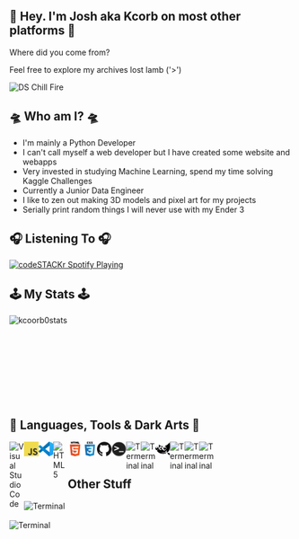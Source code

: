 ## :robot: Hey. I'm Josh aka Kcorb on most other platforms :robot:

Where did you come from?

Feel free to explore my archives lost lamb ('>')

![DS Chill Fire](https://i.imgur.com/unIj1Le.gif)

## :flying_saucer: Who am I? :flying_saucer:
- I'm mainly a Python Developer
- I can't call myself a web developer but I have created some website and webapps
- Very invested in studying Machine Learning, spend my time solving Kaggle Challenges
- Currently a Junior Data Engineer
- I like to zen out making 3D models and pixel art for my projects
- Serially print random things I will never use with my Ender 3

## 🎧 Listening To 🎧

[<img src="https://spotify-github-profile.vercel.app/api/view?uid=1164994091&cover_image=true&theme=novatorem" alt="codeSTACKr Spotify Playing" width="350" />](https://open.spotify.com/user/1164994091)

## :joystick: My Stats :joystick:

<img align="left" alt="kcoorb0stats" src="https://github-readme-stats-kcorb0.vercel.app/api?username=Kcorb0&show_icons=true&theme=radical"/>

<br/><br/><br/><br/><br/><br/><br/><br/><br/>

## :crystal_ball: Languages, Tools & Dark Arts :crystal_ball:

<img align="left" alt="Visual Studio Code" width="26px" src="https://cdn.iconscout.com/icon/free/png-256/python-20-1175115.png"/>
<img align="left" alt="JavaScript" width="26px" src="https://raw.githubusercontent.com/github/explore/80688e429a7d4ef2fca1e82350fe8e3517d3494d/topics/javascript/javascript.png"/>
<img align="left" alt="Visual Studio Code" width="26px" src="https://raw.githubusercontent.com/github/explore/80688e429a7d4ef2fca1e82350fe8e3517d3494d/topics/visual-studio-code/visual-studio-code.png"/>
<img align="left" alt="HTML5" width="26px" src="https://brandslogos.com/wp-content/uploads/images/large/mysql-logo-1.png"/>
<img align="left" alt="HTML5" width="26px" src="https://raw.githubusercontent.com/github/explore/80688e429a7d4ef2fca1e82350fe8e3517d3494d/topics/html/html.png"/>
<img align="left" alt="CSS3" width="26px" src="https://raw.githubusercontent.com/github/explore/80688e429a7d4ef2fca1e82350fe8e3517d3494d/topics/css/css.png"/>
<img align="left" alt="GitHub" width="26px" src="https://raw.githubusercontent.com/github/explore/78df643247d429f6cc873026c0622819ad797942/topics/github/github.png"/>
<img align="left" alt="Terminal" width="26px" src="https://raw.githubusercontent.com/github/explore/80688e429a7d4ef2fca1e82350fe8e3517d3494d/topics/terminal/terminal.png"/>
<img align="left" alt="Terminal" width="26px" src="https://raw.githubusercontent.com/simple-icons/simple-icons/897c0f3b953b0940756676825633589bc18c9337/icons/affinitydesigner.svg"/>
<img align="left" alt="Terminal" width="26px" src="https://raw.githubusercontent.com/simple-icons/simple-icons/897c0f3b953b0940756676825633589bc18c9337/icons/jupyter.svg"/>
<img align="left" alt="Terminal" width="26px" src="https://raw.githubusercontent.com/simple-icons/simple-icons/897c0f3b953b0940756676825633589bc18c9337/icons/gimp.svg"/>
<img align="left" alt="Terminal" width="26px" src="https://icon-library.com/images/django-icon/django-icon-0.jpg"/>
<img align="left" alt="Terminal" width="26px" src="https://user-images.githubusercontent.com/48419040/76123305-4c826a00-5fc6-11ea-8c65-4eee21fd386f.png"/>
<img align="left" alt="Terminal" width="26px" src="https://upload.wikimedia.org/wikipedia/commons/thumb/0/0c/Blender_logo_no_text.svg/1200px-Blender_logo_no_text.svg.png"/>

<br/><br/>

## Other Stuff
[<img align="left" alt="Terminal" src="https://www.codewars.com/users/Kcorb0/badges/large"/>](https://www.codewars.com/users/Kcorb0)<br><br>
[<img align="left" alt="Terminal" src="https://projecteuler.net/profile/Kcorb0.png"/>](https://projecteuler.net/profile/Kcorb0.png)
